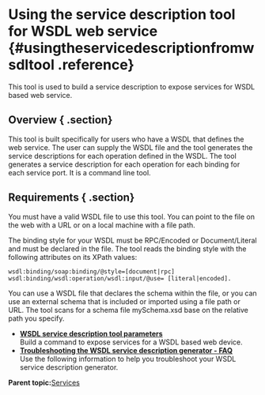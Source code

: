 # Using the service description tool for WSDL web service {#usingtheservicedescriptionfromwsdltool .reference}

This tool is used to build a service description to expose services for WSDL based web service.

## Overview { .section}

This tool is built specifically for users who have a WSDL that defines the web service. The user can supply the WSDL file and the tool generates the service descriptions for each operation defined in the WSDL. The tool generates a service description for each operation for each binding for each service port. It is a command line tool.

## Requirements { .section}

You must have a valid WSDL file to use this tool. You can point to the file on the web with a URL or on a local machine with a file path.

The binding style for your WSDL must be RPC/Encoded or Document/Literal and must be declared in the file. The tool reads the binding style with the following attributes on its XPath values:

```
wsdl:binding/soap:binding/@style=[document|rpc] 
wsdl:binding/wsdl:operation/wsdl:input/@use= [literal|encoded].
```

You can use a WSDL file that declares the schema within the file, or you can use an external schema that is included or imported using a file path or URL. The tool scans for a schema file mySchema.xsd base on the relative path you specify.

-   **[WSDL service description tool parameters](ref_service_wsdl_param.md)**  
Build a command to expose services for a WSDL based web device.
-   **[Troubleshooting the WSDL service description generator - FAQ](tr_troubleshooting_wsdl_sd_tool.md)**  
Use the following information to help you troubleshoot your WSDL service description generator.

**Parent topic:**[Services](ref_services_toc.md)

